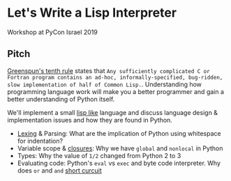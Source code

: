 # Let's Write a Lisp Interpreter

Workshop at PyCon Israel 2019

## Pitch

[Greenspun's tenth
rule](https://en.wikipedia.org/wiki/Greenspun%27s_tenth_rule) states that `Any
sufficiently complicated C or Fortran program contains an ad-hoc,
informally-specified, bug-ridden, slow implementation of half of Common Lisp.`.
Understanding how programming language work will make you a better programmer
and gain a better understanding of Python itself.

We'll implement a small [lisp like](http://norvig.com/lispy.html) language and
discuss language design & implementation  issues and how they are found in
Python.
- [Lexing](https://en.wikipedia.org/wiki/Lexical_analysis) & Parsing: What are the implication of Python using whitespace for indentation?
- Variable scope & [closures](https://en.wikipedia.org/wiki/Closure_(computer_programming)): Why we have `global` and `nonlocal` in Python
- Types: Why the value of `1/2` changed from Python 2 to 3
- Evaluating code: Python's `eval` vs `exec` and byte code interpreter. Why does `or` and `and` [short curcuit](https://en.wikipedia.org/wiki/Short-circuit_evaluation)
